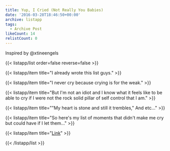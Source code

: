 ```yaml
---
title: Yup, I Cried (Not Really You Babies)
date: '2016-03-28T18:46:50+00:00'
archive: listapp
tags: 
  - Archive Post
likeCount: 14
relistCount: 0
---
```


Inspired by @xtineengels

<!--more-->

{{< listapp/list order=false reverse=false >}}

   {{< listapp/item title="I already wrote this list guys." >}}

   {{< listapp/item title="I never cry because crying is for the weak." >}}

   {{< listapp/item title="But I'm not an idiot and I know what it feels like to be able to cry if I were not the rock solid pillar of self control that I am." >}}

   {{< listapp/item title="\"My heart is stone and still it trembles,\" And etc..." >}}

   {{< listapp/item title="So here's my list of moments that didn't make me cry but could have if I let them..." >}}

   {{< listapp/item title="[Link](https://gwcoffey.com/archive/listapp/things-im-embarassed-to-admit-made-me-cry)" >}}

{{< /listapp/list >}}
